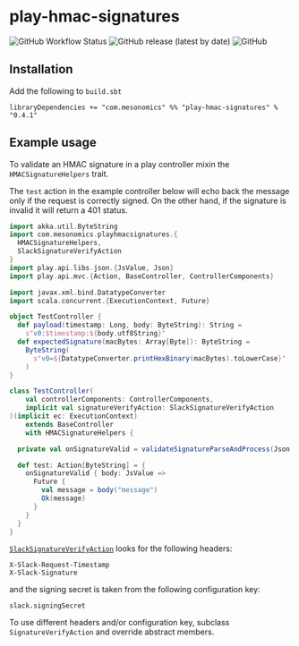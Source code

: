 # play-hmac-signatures

![GitHub Workflow Status](https://img.shields.io/github/workflow/status/phelps-sg/play-hmac-signatures/CI)
![GitHub release (latest by date)](https://img.shields.io/github/v/release/phelps-sg/play-hmac-signatures)
![GitHub](https://img.shields.io/github/license/phelps-sg/play-hmac-signatures?color=blue)

## Installation

Add the following to `build.sbt`

~~~
libraryDependencies += "com.mesonomics" %% "play-hmac-signatures" % "0.4.1"
~~~

## Example usage

To validate an HMAC signature in a play controller mixin the `HMACSignatureHelpers` trait.

The `test` action in the example controller below will echo back the message only if the request is correctly signed.  On the other hand, if the signature is invalid it will return a 401 status.

~~~scala
import akka.util.ByteString
import com.mesonomics.playhmacsignatures.{
  HMACSignatureHelpers,
  SlackSignatureVerifyAction
}
import play.api.libs.json.{JsValue, Json}
import play.api.mvc.{Action, BaseController, ControllerComponents}

import javax.xml.bind.DatatypeConverter
import scala.concurrent.{ExecutionContext, Future}

object TestController {
  def payload(timestamp: Long, body: ByteString): String =
    s"v0:$timestamp:${body.utf8String}"
  def expectedSignature(macBytes: Array[Byte]): ByteString =
    ByteString(
      s"v0=${DatatypeConverter.printHexBinary(macBytes).toLowerCase}"
    )
}

class TestController(
    val controllerComponents: ControllerComponents,
    implicit val signatureVerifyAction: SlackSignatureVerifyAction
)(implicit ec: ExecutionContext)
    extends BaseController
    with HMACSignatureHelpers {

  private val onSignatureValid = validateSignatureParseAndProcess(Json.parse)(_)

  def test: Action[ByteString] = {
    onSignatureValid { body: JsValue =>
      Future {
        val message = body("message")
        Ok(message)
      }
    }
  }
}
~~~

[`SlackSignatureVerifyAction`](https://github.com/phelps-sg/play-hmac-signatures/blob/main/src/main/scala/com/mesonomics/playhmacsignatures/SlackSignatureVerifyAction.scala) looks for the following headers:

~~~
X-Slack-Request-Timestamp
X-Slack-Signature
~~~

and the signing secret is taken from the following configuration key:

~~~
slack.signingSecret
~~~~

To use different headers and/or configuration key, subclass `SignatureVerifyAction` and override abstract members.
